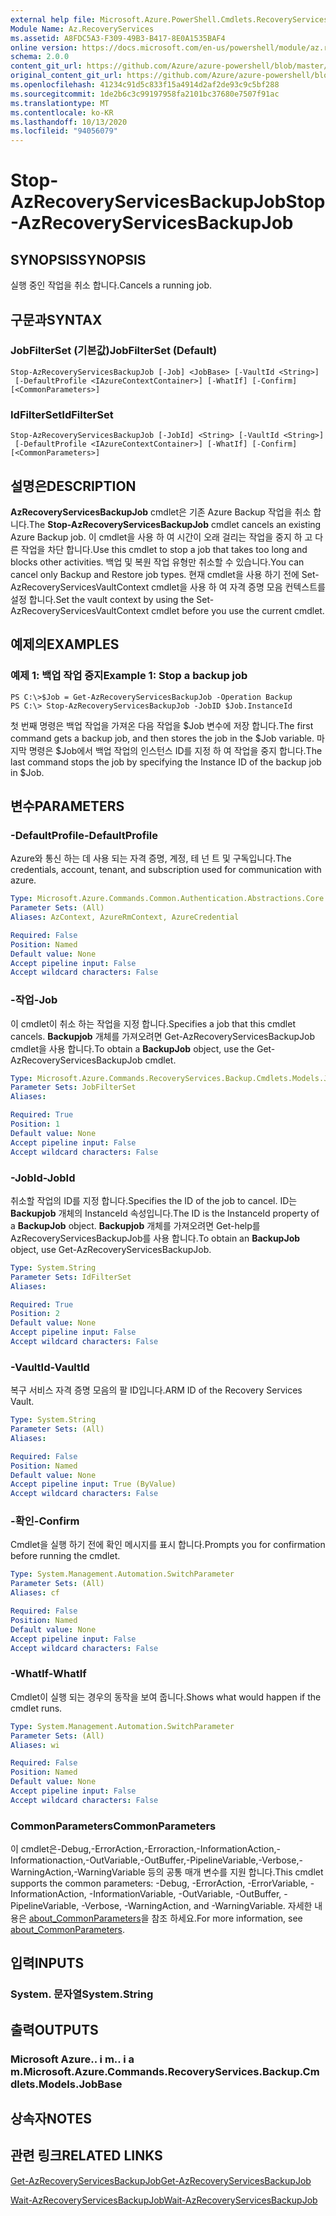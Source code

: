 ```yaml
---
external help file: Microsoft.Azure.PowerShell.Cmdlets.RecoveryServices.Backup.dll-Help.xml
Module Name: Az.RecoveryServices
ms.assetid: A8FDC5A3-F309-49B3-B417-8E0A1535BAF4
online version: https://docs.microsoft.com/en-us/powershell/module/az.recoveryservices/stop-azrecoveryservicesbackupjob
schema: 2.0.0
content_git_url: https://github.com/Azure/azure-powershell/blob/master/src/RecoveryServices/RecoveryServices/help/Stop-AzRecoveryServicesBackupJob.md
original_content_git_url: https://github.com/Azure/azure-powershell/blob/master/src/RecoveryServices/RecoveryServices/help/Stop-AzRecoveryServicesBackupJob.md
ms.openlocfilehash: 41234c91d5c833f15a4914d2af2de93c9c5bf288
ms.sourcegitcommit: 1de2b6c3c99197958fa2101bc37680e7507f91ac
ms.translationtype: MT
ms.contentlocale: ko-KR
ms.lasthandoff: 10/13/2020
ms.locfileid: "94056079"
---
```

# <span data-ttu-id="079a8-101">Stop-AzRecoveryServicesBackupJob</span><span class="sxs-lookup"><span data-stu-id="079a8-101">Stop-AzRecoveryServicesBackupJob</span></span>

## <span data-ttu-id="079a8-102">SYNOPSIS</span><span class="sxs-lookup"><span data-stu-id="079a8-102">SYNOPSIS</span></span>
<span data-ttu-id="079a8-103">실행 중인 작업을 취소 합니다.</span><span class="sxs-lookup"><span data-stu-id="079a8-103">Cancels a running job.</span></span>

## <span data-ttu-id="079a8-104">구문과</span><span class="sxs-lookup"><span data-stu-id="079a8-104">SYNTAX</span></span>

### <span data-ttu-id="079a8-105">JobFilterSet (기본값)</span><span class="sxs-lookup"><span data-stu-id="079a8-105">JobFilterSet (Default)</span></span>
```
Stop-AzRecoveryServicesBackupJob [-Job] <JobBase> [-VaultId <String>]
 [-DefaultProfile <IAzureContextContainer>] [-WhatIf] [-Confirm] [<CommonParameters>]
```

### <span data-ttu-id="079a8-106">IdFilterSet</span><span class="sxs-lookup"><span data-stu-id="079a8-106">IdFilterSet</span></span>
```
Stop-AzRecoveryServicesBackupJob [-JobId] <String> [-VaultId <String>]
 [-DefaultProfile <IAzureContextContainer>] [-WhatIf] [-Confirm] [<CommonParameters>]
```

## <span data-ttu-id="079a8-107">설명은</span><span class="sxs-lookup"><span data-stu-id="079a8-107">DESCRIPTION</span></span>
<span data-ttu-id="079a8-108">**AzRecoveryServicesBackupJob** cmdlet은 기존 Azure Backup 작업을 취소 합니다.</span><span class="sxs-lookup"><span data-stu-id="079a8-108">The **Stop-AzRecoveryServicesBackupJob** cmdlet cancels an existing Azure Backup job.</span></span>
<span data-ttu-id="079a8-109">이 cmdlet을 사용 하 여 시간이 오래 걸리는 작업을 중지 하 고 다른 작업을 차단 합니다.</span><span class="sxs-lookup"><span data-stu-id="079a8-109">Use this cmdlet to stop a job that takes too long and blocks other activities.</span></span>
<span data-ttu-id="079a8-110">백업 및 복원 작업 유형만 취소할 수 있습니다.</span><span class="sxs-lookup"><span data-stu-id="079a8-110">You can cancel only Backup and Restore job types.</span></span>
<span data-ttu-id="079a8-111">현재 cmdlet을 사용 하기 전에 Set-AzRecoveryServicesVaultContext cmdlet을 사용 하 여 자격 증명 모음 컨텍스트를 설정 합니다.</span><span class="sxs-lookup"><span data-stu-id="079a8-111">Set the vault context by using the Set-AzRecoveryServicesVaultContext cmdlet before you use the current cmdlet.</span></span>

## <span data-ttu-id="079a8-112">예제의</span><span class="sxs-lookup"><span data-stu-id="079a8-112">EXAMPLES</span></span>

### <span data-ttu-id="079a8-113">예제 1: 백업 작업 중지</span><span class="sxs-lookup"><span data-stu-id="079a8-113">Example 1: Stop a backup job</span></span>
```
PS C:\>$Job = Get-AzRecoveryServicesBackupJob -Operation Backup
PS C:\> Stop-AzRecoveryServicesBackupJob -JobID $Job.InstanceId
```

<span data-ttu-id="079a8-114">첫 번째 명령은 백업 작업을 가져온 다음 작업을 $Job 변수에 저장 합니다.</span><span class="sxs-lookup"><span data-stu-id="079a8-114">The first command gets a backup job, and then stores the job in the $Job variable.</span></span>
<span data-ttu-id="079a8-115">마지막 명령은 $Job에서 백업 작업의 인스턴스 ID를 지정 하 여 작업을 중지 합니다.</span><span class="sxs-lookup"><span data-stu-id="079a8-115">The last command stops the job by specifying the Instance ID of the backup job in $Job.</span></span>

## <span data-ttu-id="079a8-116">변수</span><span class="sxs-lookup"><span data-stu-id="079a8-116">PARAMETERS</span></span>

### <span data-ttu-id="079a8-117">-DefaultProfile</span><span class="sxs-lookup"><span data-stu-id="079a8-117">-DefaultProfile</span></span>
<span data-ttu-id="079a8-118">Azure와 통신 하는 데 사용 되는 자격 증명, 계정, 테 넌 트 및 구독입니다.</span><span class="sxs-lookup"><span data-stu-id="079a8-118">The credentials, account, tenant, and subscription used for communication with azure.</span></span>

```yaml
Type: Microsoft.Azure.Commands.Common.Authentication.Abstractions.Core.IAzureContextContainer
Parameter Sets: (All)
Aliases: AzContext, AzureRmContext, AzureCredential

Required: False
Position: Named
Default value: None
Accept pipeline input: False
Accept wildcard characters: False
```

### <span data-ttu-id="079a8-119">-작업</span><span class="sxs-lookup"><span data-stu-id="079a8-119">-Job</span></span>
<span data-ttu-id="079a8-120">이 cmdlet이 취소 하는 작업을 지정 합니다.</span><span class="sxs-lookup"><span data-stu-id="079a8-120">Specifies a job that this cmdlet cancels.</span></span>
<span data-ttu-id="079a8-121">**Backupjob** 개체를 가져오려면 Get-AzRecoveryServicesBackupJob cmdlet을 사용 합니다.</span><span class="sxs-lookup"><span data-stu-id="079a8-121">To obtain a **BackupJob** object, use the Get-AzRecoveryServicesBackupJob cmdlet.</span></span>

```yaml
Type: Microsoft.Azure.Commands.RecoveryServices.Backup.Cmdlets.Models.JobBase
Parameter Sets: JobFilterSet
Aliases:

Required: True
Position: 1
Default value: None
Accept pipeline input: False
Accept wildcard characters: False
```

### <span data-ttu-id="079a8-122">-JobId</span><span class="sxs-lookup"><span data-stu-id="079a8-122">-JobId</span></span>
<span data-ttu-id="079a8-123">취소할 작업의 ID를 지정 합니다.</span><span class="sxs-lookup"><span data-stu-id="079a8-123">Specifies the ID of the job to cancel.</span></span>
<span data-ttu-id="079a8-124">ID는 **Backupjob** 개체의 InstanceId 속성입니다.</span><span class="sxs-lookup"><span data-stu-id="079a8-124">The ID is the InstanceId property of a **BackupJob** object.</span></span>
<span data-ttu-id="079a8-125">**Backupjob** 개체를 가져오려면 Get-help를 AzRecoveryServicesBackupJob를 사용 합니다.</span><span class="sxs-lookup"><span data-stu-id="079a8-125">To obtain an **BackupJob** object, use Get-AzRecoveryServicesBackupJob.</span></span>

```yaml
Type: System.String
Parameter Sets: IdFilterSet
Aliases:

Required: True
Position: 2
Default value: None
Accept pipeline input: False
Accept wildcard characters: False
```

### <span data-ttu-id="079a8-126">-VaultId</span><span class="sxs-lookup"><span data-stu-id="079a8-126">-VaultId</span></span>
<span data-ttu-id="079a8-127">복구 서비스 자격 증명 모음의 팔 ID입니다.</span><span class="sxs-lookup"><span data-stu-id="079a8-127">ARM ID of the Recovery Services Vault.</span></span>

```yaml
Type: System.String
Parameter Sets: (All)
Aliases:

Required: False
Position: Named
Default value: None
Accept pipeline input: True (ByValue)
Accept wildcard characters: False
```

### <span data-ttu-id="079a8-128">-확인</span><span class="sxs-lookup"><span data-stu-id="079a8-128">-Confirm</span></span>
<span data-ttu-id="079a8-129">Cmdlet을 실행 하기 전에 확인 메시지를 표시 합니다.</span><span class="sxs-lookup"><span data-stu-id="079a8-129">Prompts you for confirmation before running the cmdlet.</span></span>

```yaml
Type: System.Management.Automation.SwitchParameter
Parameter Sets: (All)
Aliases: cf

Required: False
Position: Named
Default value: None
Accept pipeline input: False
Accept wildcard characters: False
```

### <span data-ttu-id="079a8-130">-WhatIf</span><span class="sxs-lookup"><span data-stu-id="079a8-130">-WhatIf</span></span>
<span data-ttu-id="079a8-131">Cmdlet이 실행 되는 경우의 동작을 보여 줍니다.</span><span class="sxs-lookup"><span data-stu-id="079a8-131">Shows what would happen if the cmdlet runs.</span></span>

```yaml
Type: System.Management.Automation.SwitchParameter
Parameter Sets: (All)
Aliases: wi

Required: False
Position: Named
Default value: None
Accept pipeline input: False
Accept wildcard characters: False
```

### <span data-ttu-id="079a8-132">CommonParameters</span><span class="sxs-lookup"><span data-stu-id="079a8-132">CommonParameters</span></span>
<span data-ttu-id="079a8-133">이 cmdlet은-Debug,-ErrorAction,-Erroraction,-InformationAction,-Informationaction,-OutVariable,-OutBuffer,-PipelineVariable,-Verbose,-WarningAction,-WarningVariable 등의 공통 매개 변수를 지원 합니다.</span><span class="sxs-lookup"><span data-stu-id="079a8-133">This cmdlet supports the common parameters: -Debug, -ErrorAction, -ErrorVariable, -InformationAction, -InformationVariable, -OutVariable, -OutBuffer, -PipelineVariable, -Verbose, -WarningAction, and -WarningVariable.</span></span> <span data-ttu-id="079a8-134">자세한 내용은 [about_CommonParameters](http://go.microsoft.com/fwlink/?LinkID=113216)을 참조 하세요.</span><span class="sxs-lookup"><span data-stu-id="079a8-134">For more information, see [about_CommonParameters](http://go.microsoft.com/fwlink/?LinkID=113216).</span></span>

## <span data-ttu-id="079a8-135">입력</span><span class="sxs-lookup"><span data-stu-id="079a8-135">INPUTS</span></span>

### <span data-ttu-id="079a8-136">System. 문자열</span><span class="sxs-lookup"><span data-stu-id="079a8-136">System.String</span></span>

## <span data-ttu-id="079a8-137">출력</span><span class="sxs-lookup"><span data-stu-id="079a8-137">OUTPUTS</span></span>

### <span data-ttu-id="079a8-138">Microsoft Azure.. i m.. i a m.</span><span class="sxs-lookup"><span data-stu-id="079a8-138">Microsoft.Azure.Commands.RecoveryServices.Backup.Cmdlets.Models.JobBase</span></span>

## <span data-ttu-id="079a8-139">상속자</span><span class="sxs-lookup"><span data-stu-id="079a8-139">NOTES</span></span>

## <span data-ttu-id="079a8-140">관련 링크</span><span class="sxs-lookup"><span data-stu-id="079a8-140">RELATED LINKS</span></span>

[<span data-ttu-id="079a8-141">Get-AzRecoveryServicesBackupJob</span><span class="sxs-lookup"><span data-stu-id="079a8-141">Get-AzRecoveryServicesBackupJob</span></span>](./Get-AzRecoveryServicesBackupJob.md)

[<span data-ttu-id="079a8-142">Wait-AzRecoveryServicesBackupJob</span><span class="sxs-lookup"><span data-stu-id="079a8-142">Wait-AzRecoveryServicesBackupJob</span></span>](./Wait-AzRecoveryServicesBackupJob.md)


